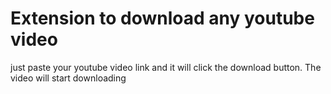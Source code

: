 # Extension to download any youtube video
just paste your youtube video link and it will click the download button. The video will start downloading

